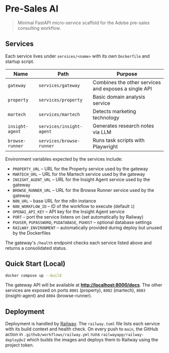 # Pre-Sales AI

> Minimal FastAPI micro-service scaffold for the Adobe pre-sales consulting workflow.

## Services

Each service lives under `services/<name>` with its own `Dockerfile` and startup
script.

| Name      | Path                | Purpose                         |
|-----------|--------------------|---------------------------------|
| `gateway` | `services/gateway` | Combines the other services and exposes a single API |
| `property`| `services/property`| Basic domain analysis service   |
| `martech` | `services/martech` | Detects marketing technology    |
| `insight-agent` | `services/insight-agent` | Generates research notes via LLM |
| `browse-runner` | `services/browse-runner` | Runs task scripts with Playwright |

Environment variables expected by the services include:

- `PROPERTY_URL` – URL for the Property service used by the gateway
- `MARTECH_URL` – URL for the Martech service used by the gateway
- `INSIGHT_AGENT_URL` – URL for the Insight Agent service used by the gateway
- `BROWSE_RUNNER_URL` – URL for the Browse Runner service used by the gateway
- `N8N_URL` – base URL for the n8n instance
- `N8N_WORKFLOW_ID` – ID of the workflow to execute (default `1`)
- `OPENAI_API_KEY` – API key for the Insight Agent service
- `PORT` – port the service listens on (set automatically by Railway)
- `PGUSER`, `PGPASSWORD`, `PGDATABASE`, `PGHOST` – optional database settings
- `RAILWAY_ENVIRONMENT` – automatically provided during deploy but unused by the Dockerfiles

The gateway's `/health` endpoint checks each service listed above and returns a consolidated status.

## Quick Start (Local)

```bash
docker compose up --build
```

The gateway API will be available at
**[http://localhost:8000/docs](http://localhost:8000/docs)**. The other
services are exposed on ports `8001` (property), `8002` (martech), `8003` (insight-agent) and `8004` (browse-runner).

## Deployment

Deployment is handled by [Railway](https://railway.app/). The `railway.toml`
file lists each service with its build context and health check. On every push
to `main`, the GitHub action in `.github/workflows/railway.yml` runs
`railwayapp/railway-deploy@v2` which builds the images and deploys them to
Railway using the project token.

